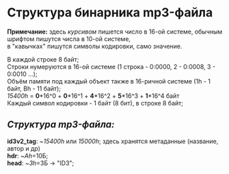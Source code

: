 # Структура бинарника mp3-файла
__Примечание:__ здесь _курсивом_ пишется число в 16-ой системе, обычным шрифтом пишутся числа в 10-ой системе,  
в "кавычках" пишутся символы кодировки, само значение.  

В каждой строке 8 байт;  
Строки нумеруются в 16-ой системе (1 строка - 0:0000, 2 - 0:0008, 3 - 0:0010 ...);  
Объём памяти под каждый объект также в 16-ричной системе (1h - 1 байт, Bh - 11 байт);  
_15400h_ = __0__*16^0 + __0__*16^1 + __4__*16^2 + __5__*16^3 + __1__*16^4 байт  
Каждый символ кодировки - 1 байт (8 бит), в строке 8 байт;  

## ___Структура mp3-файла:___  

__id3v2_tag__: ~_15400h_ или _15000h_; здесь хранятся метаданные (название, автор и др)  
    __hdr__: ~_Ah_=10Б;  
        __head__: ~_3h_=3Б -> "ID3";  
        
